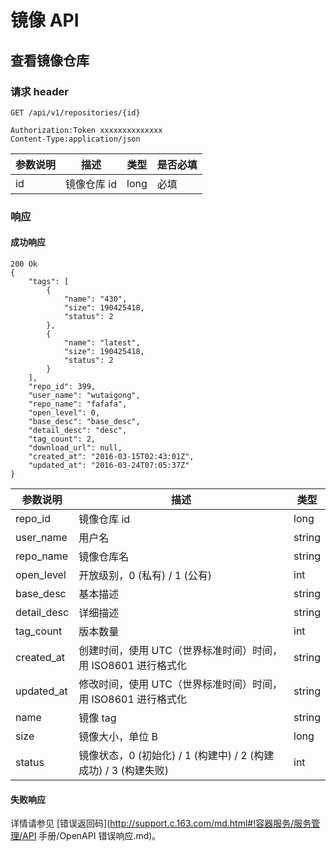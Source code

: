 # 镜像 API

## 查看镜像仓库

### 请求 header

    GET /api/v1/repositories/{id}

    Authorization:Token xxxxxxxxxxxxxx
    Content-Type:application/json

| 参数说明 |     描述    | 类型 | 是否必填 |
|----------|-------------|------|----------|
| id       | 镜像仓库 id | long | 必填     |

### 响应

#### 成功响应

    200 Ok
    {
        "tags": [
            {
                "name": "430",
                "size": 190425418,
                "status": 2
            },
            {
                "name": "latest",
                "size": 190425418,
                "status": 2
            }
        ],
        "repo_id": 399,
        "user_name": "wutaigong",
        "repo_name": "fafafa",
        "open_level": 0,
        "base_desc": "base_desc",
        "detail_desc": "desc",
        "tag_count": 2,
        "download_url": null,
        "created_at": "2016-03-15T02:43:01Z",
        "updated_at": "2016-03-24T07:05:37Z"
    }

|   参数说明  |                               描述                              |  类型  |
|-------------|-----------------------------------------------------------------|--------|
| repo_id     | 镜像仓库 id                                                     | long   |
| user_name   | 用户名                                                          | string |
| repo_name   | 镜像仓库名                                                      | string |
| open_level  | 开放级别，0 (私有) / 1 (公有)                                   | int    |
| base_desc   | 基本描述                                                        | string |
| detail_desc | 详细描述                                                        | string |
| tag_count   | 版本数量                                                        | int    |
| created_at  | 创建时间，使用 UTC（世界标准时间）时间，用 ISO8601 进行格式化   | string |
| updated_at  | 修改时间，使用 UTC（世界标准时间）时间，用 ISO8601 进行格式化   | string |
| name        | 镜像 tag                                                        | string |
| size        | 镜像大小，单位 B                                                | long   |
| status      | 镜像状态，0 (初始化) / 1 (构建中) / 2 (构建成功) / 3 (构建失败) | int    |

#### 失败响应
详情请参见 [错误返回码](http://support.c.163.com/md.html#!容器服务/服务管理/API 手册/OpenAPI 错误响应.md)。